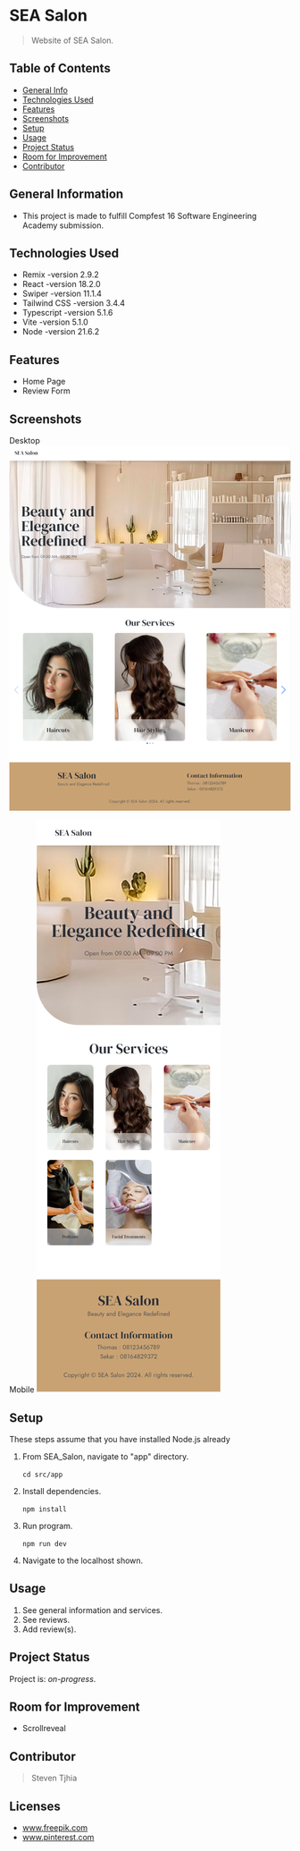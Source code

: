 # SEA Salon
> Website of SEA Salon.


## Table of Contents
* [General Info](#general-information)
* [Technologies Used](#technologies-used)
* [Features](#features)
* [Screenshots](#screenshots)
* [Setup](#setup)
* [Usage](#usage)
* [Project Status](#project-status)
* [Room for Improvement](#room-for-improvement)
* [Contributor](#contributor)


## General Information
- This project is made to fulfill Compfest 16 Software Engineering Academy submission.


## Technologies Used
- Remix -version 2.9.2
- React -version 18.2.0
- Swiper -version 11.1.4
- Tailwind CSS -version 3.4.4
- Typescript -version 5.1.6
- Vite -version 5.1.0
- Node -version 21.6.2

## Features
- Home Page
- Review Form


## Screenshots
Desktop
![Example screenshot](./Screenshots/Level1-HomePage-Desktop.png)

Mobile
![Example screenshot](./Screenshots/Level1-HomePage-Mobile.png)


## Setup

These steps assume that you have installed Node.js already

1. From SEA_Salon, navigate to "app" directory.

    `cd src/app`

2. Install dependencies.

    `npm install`

3. Run program.

    `npm run dev`

4. Navigate to the localhost shown.


## Usage
1. See general information and services.
2. See reviews.
3. Add review(s).


## Project Status
Project is: _on-progress_.


## Room for Improvement
- Scrollreveal


## Contributor
> Steven Tjhia 


## Licenses
- www.freepik.com
- www.pinterest.com